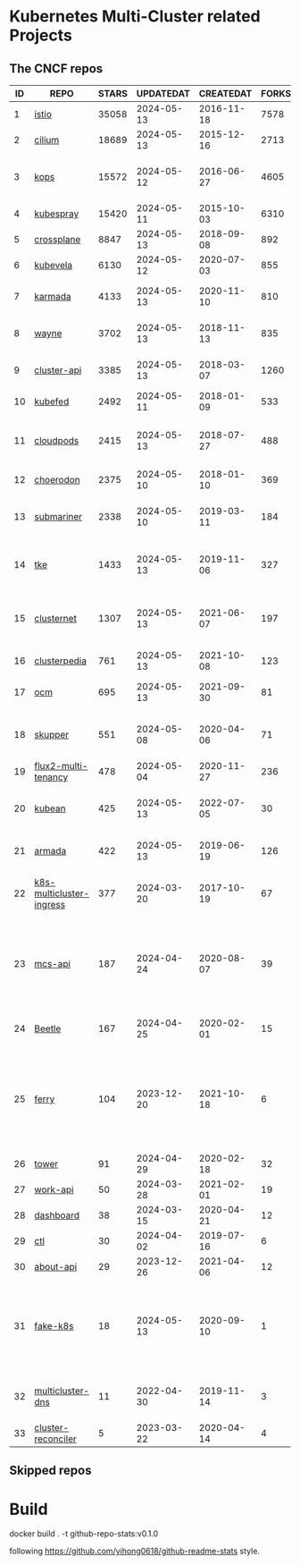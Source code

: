 # Kubernetes Multi-Cluster related Projects

<!--START_SECTION:github_repos-->
## The CNCF repos
| ID |                                            REPO                                             | STARS | UPDATEDAT  | CREATEDAT  | FORKSCOUNT |                                                                                                       DESCRIPTIONS                                                                                                       |
|----|---------------------------------------------------------------------------------------------|-------|------------|------------|------------|--------------------------------------------------------------------------------------------------------------------------------------------------------------------------------------------------------------------------|
|  1 | [istio](https://github.com/istio/istio)                                                     | 35058 | 2024-05-13 | 2016-11-18 |       7578 | Connect, secure, control, and observe services.                                                                                                                                                                          |
|  2 | [cilium](https://github.com/cilium/cilium)                                                  | 18689 | 2024-05-13 | 2015-12-16 |       2713 | eBPF-based Networking, Security, and Observability                                                                                                                                                                       |
|  3 | [kops](https://github.com/kubernetes/kops)                                                  | 15572 | 2024-05-12 | 2016-06-27 |       4605 | Kubernetes Operations (kOps) - Production Grade k8s Installation, Upgrades and Management                                                                                                                                |
|  4 | [kubespray](https://github.com/kubernetes-sigs/kubespray)                                   | 15420 | 2024-05-11 | 2015-10-03 |       6310 | Deploy a Production Ready Kubernetes Cluster                                                                                                                                                                             |
|  5 | [crossplane](https://github.com/crossplane/crossplane)                                      |  8847 | 2024-05-13 | 2018-09-08 |        892 | The Cloud Native Control Plane                                                                                                                                                                                           |
|  6 | [kubevela](https://github.com/kubevela/kubevela)                                            |  6130 | 2024-05-12 | 2020-07-03 |        855 | The Modern Application Platform.                                                                                                                                                                                         |
|  7 | [karmada](https://github.com/karmada-io/karmada)                                            |  4133 | 2024-05-13 | 2020-11-10 |        810 | Open, Multi-Cloud, Multi-Cluster Kubernetes Orchestration                                                                                                                                                                |
|  8 | [wayne](https://github.com/Qihoo360/wayne)                                                  |  3702 | 2024-05-13 | 2018-11-13 |        835 | Kubernetes multi-cluster management and publishing platform                                                                                                                                                              |
|  9 | [cluster-api](https://github.com/kubernetes-sigs/cluster-api)                               |  3385 | 2024-05-13 | 2018-03-07 |       1260 | Home for Cluster API, a subproject of sig-cluster-lifecycle                                                                                                                                                              |
| 10 | [kubefed](https://github.com/kubernetes-retired/kubefed)                                    |  2492 | 2024-05-11 | 2018-01-09 |        533 | Kubernetes Cluster Federation                                                                                                                                                                                            |
| 11 | [cloudpods](https://github.com/yunionio/cloudpods)                                          |  2415 | 2024-05-13 | 2018-07-27 |        488 | A cloud-native open-source unified multi-cloud and hybrid-cloud platform. 开源、云原生的多云管理及混合云融合平台                                                                                                         |
| 12 | [choerodon](https://github.com/open-hand/choerodon)                                         |  2375 | 2024-05-10 | 2018-01-10 |        369 | Open Source Multi-Cloud Integrated Platform                                                                                                                                                                              |
| 13 | [submariner](https://github.com/submariner-io/submariner)                                   |  2338 | 2024-05-10 | 2019-03-11 |        184 | Networking component for interconnecting Pods and Services across Kubernetes clusters.                                                                                                                                   |
| 14 | [tke](https://github.com/tkestack/tke)                                                      |  1433 | 2024-05-13 | 2019-11-06 |        327 | Native Kubernetes container management platform supporting multi-tenant and multi-cluster                                                                                                                                |
| 15 | [clusternet](https://github.com/clusternet/clusternet)                                      |  1307 | 2024-05-13 | 2021-06-07 |        197 | [CNCF Sandbox Project] Managing your Kubernetes clusters (including public, private, edge, etc.) as easily as visiting the Internet                                                                                      |
| 16 | [clusterpedia](https://github.com/clusterpedia-io/clusterpedia)                             |   761 | 2024-05-13 | 2021-10-08 |        123 | The Encyclopedia of Kubernetes clusters                                                                                                                                                                                  |
| 17 | [ocm](https://github.com/open-cluster-management-io/ocm)                                    |   695 | 2024-05-13 | 2021-09-30 |         81 | Core components in the OCM project. Report here if you found any issues in OCM.                                                                                                                                          |
| 18 | [skupper](https://github.com/skupperproject/skupper)                                        |   551 | 2024-05-08 | 2020-04-06 |         71 | Skupper is an implementation of a Virtual Application Network, enabling rich hybrid cloud communication.                                                                                                                 |
| 19 | [flux2-multi-tenancy](https://github.com/fluxcd/flux2-multi-tenancy)                        |   478 | 2024-05-04 | 2020-11-27 |        236 | Manage multi-tenant clusters with Flux                                                                                                                                                                                   |
| 20 | [kubean](https://github.com/kubean-io/kubean)                                               |   425 | 2024-05-13 | 2022-07-05 |         30 |  :seedling: Product ready cluster lifecycle management toolchains based on kubespray and other cluster LCM engine.                                                                                                       |
| 21 | [armada](https://github.com/armadaproject/armada)                                           |   422 | 2024-05-13 | 2019-06-19 |        126 | A multi-cluster batch queuing system for high-throughput workloads on Kubernetes.                                                                                                                                        |
| 22 | [k8s-multicluster-ingress](https://github.com/GoogleCloudPlatform/k8s-multicluster-ingress) |   377 | 2024-03-20 | 2017-10-19 |         67 | kubemci: Command line tool to configure L7 load balancers using multiple kubernetes clusters                                                                                                                             |
| 23 | [mcs-api](https://github.com/kubernetes-sigs/mcs-api)                                       |   187 | 2024-04-24 | 2020-08-07 |         39 | This repository hosts the Multi-Cluster Service APIs. Providers can import packages in this repo to ensure their multi-cluster service controller implementations will be compatible with MCS data planes.               |
| 24 | [Beetle](https://github.com/Clivern/Beetle)                                                 |   167 | 2024-04-25 | 2020-02-01 |         15 | 🔥  Kubernetes multi-cluster deployment automation service.                                                                                                                                                              |
| 25 | [ferry](https://github.com/ferryproxy/ferry)                                                |   104 | 2023-12-20 | 2021-10-18 |          6 | Ferry is a Kubernetes multi-cluster communication component that eliminates communication differences between clusters as if they were in a single cluster, regardless of the network environment those clusters are in. |
| 26 | [tower](https://github.com/kubesphere/tower)                                                |    91 | 2024-04-29 | 2020-02-18 |         32 | Proxy for multiple Kubernetes cluster communication                                                                                                                                                                      |
| 27 | [work-api](https://github.com/kubernetes-sigs/work-api)                                     |    50 | 2024-03-28 | 2021-02-01 |         19 | Kubernetes Work API                                                                                                                                                                                                      |
| 28 | [dashboard](https://github.com/kore3lab/dashboard)                                          |    38 | 2024-03-15 | 2020-04-21 |         12 | Kubernetes multi-clusters dashboard                                                                                                                                                                                      |
| 29 | [ctl](https://github.com/wish/ctl)                                                          |    30 | 2024-04-02 | 2019-07-16 |          6 | multi-cluster kubectl                                                                                                                                                                                                    |
| 30 | [about-api](https://github.com/kubernetes-sigs/about-api)                                   |    29 | 2023-12-26 | 2021-04-06 |         12 | A CRD for arbitrary properties about a cluster                                                                                                                                                                           |
| 31 | [fake-k8s](https://github.com/wzshiming/fake-k8s)                                           |    18 | 2024-05-13 | 2020-09-10 |          1 | [Moved to https://github.com/kubernetes-sigs/kwok] fake-k8s is a tool for running Fake Kubernetes clusters, It can be used as an alternative to Kind in some scenarios where you don’t need to actually run the Pod      |
| 32 | [multicluster-dns](https://github.com/coredns/multicluster-dns)                             |    11 | 2022-04-30 | 2019-11-14 |          3 | An example of how to use the kubernetai plugin to do multicluster DNS-based service discovery                                                                                                                            |
| 33 | [cluster-reconciler](https://github.com/vllry/cluster-reconciler)                           |     5 | 2023-03-22 | 2020-04-14 |          4 | cluster-reconciler                                                                                                                                                                                                       |



## Skipped repos
<!--END_SECTION:github_repos-->

# Build

docker build . -t github-repo-stats:v0.1.0

following https://github.com/yihong0618/github-readme-stats style.
